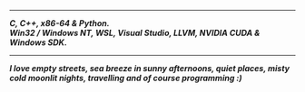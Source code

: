 ----------------
___C, C++, x86-64 & Python.___      
___Win32 / Windows NT, WSL, Visual Studio, LLVM, NVIDIA CUDA & Windows SDK.___    

---------------

___I love empty streets, sea breeze in sunny afternoons, quiet places, misty cold moonlit nights, travelling and of course programming :)___

